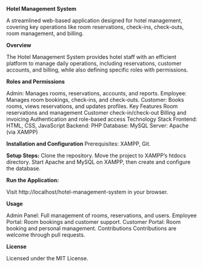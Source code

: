 **Hotel Management System**

A streamlined web-based application designed for hotel management, covering key operations like room reservations, check-ins, check-outs, room management, and billing.

**Overview**

The Hotel Management System provides hotel staff with an efficient platform to manage daily operations, including reservations, customer accounts, and billing, while also defining specific roles with permissions.

**Roles and Permissions**

Admin: Manages rooms, reservations, accounts, and reports.
Employee: Manages room bookings, check-ins, and check-outs.
Customer: Books rooms, views reservations, and updates profiles.
Key Features
Room reservations and management
Customer check-in/check-out
Billing and invoicing
Authentication and role-based access
Technology Stack
Frontend: HTML, CSS, JavaScript
Backend: PHP
Database: MySQL
Server: Apache (via XAMPP)

**Installation and Configuration**
Prerequisites: XAMPP, Git.

**Setup Steps:**
Clone the repository.
Move the project to XAMPP’s htdocs directory.
Start Apache and MySQL on XAMPP, then create and configure the database.

**Run the Application:**

Visit http://localhost/hotel-management-system in your browser.

**Usage**

Admin Panel: Full management of rooms, reservations, and users.
Employee Portal: Room bookings and customer support.
Customer Portal: Room booking and personal management.
Contributions
Contributions are welcome through pull requests.

**License**

Licensed under the MIT License.
